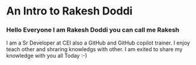 # An Intro to Rakesh Doddi

### Hello Everyone I am Rakesh Doddi you can call me Rakesh


I am a Sr Developer at CEI also a GitHub and GitHub copilot trainer. I enjoy teach other and shraring knowledgs with other. I am exited to share my knowledge with you all Today :-)


